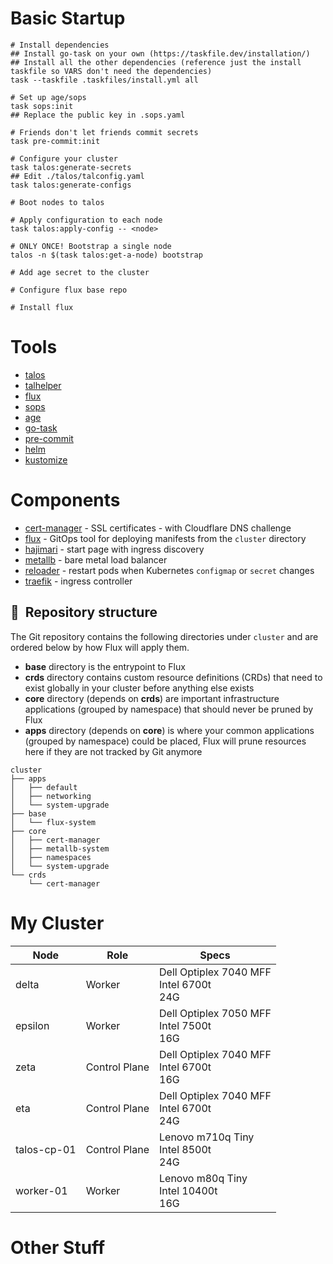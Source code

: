 # Basic Startup
```
# Install dependencies
## Install go-task on your own (https://taskfile.dev/installation/)
## Install all the other dependencies (reference just the install taskfile so VARS don't need the dependencies)
task --taskfile .taskfiles/install.yml all

# Set up age/sops
task sops:init
## Replace the public key in .sops.yaml

# Friends don't let friends commit secrets
task pre-commit:init

# Configure your cluster
task talos:generate-secrets
## Edit ./talos/talconfig.yaml
task talos:generate-configs

# Boot nodes to talos

# Apply configuration to each node
task talos:apply-config -- <node>

# ONLY ONCE! Bootstrap a single node
talos -n $(task talos:get-a-node) bootstrap

# Add age secret to the cluster

# Configure flux base repo

# Install flux

```

# Tools
* [talos](https://talos.dev)
* [talhelper](https://github.com/budimanjojo/talhelper)
* [flux](https://toolkit.fluxcd.io/)
* [sops](https://toolkit.fluxcd.io/guides/mozilla-sops/)
* [age](https://github.com/FiloSottile/age)
* [go-task](https://github.com/go-task/task)
* [pre-commit](https://github.com/pre-commit/pre-commit)
* [helm](https://helm.sh/)
* [kustomize](https://kustomize.io/)

# Components
- [cert-manager](https://cert-manager.io/) - SSL certificates - with Cloudflare DNS challenge
- [flux](https://toolkit.fluxcd.io/) - GitOps tool for deploying manifests from the `cluster` directory
- [hajimari](https://github.com/toboshii/hajimari) - start page with ingress discovery
- [metallb](https://metallb.universe.tf/) - bare metal load balancer
- [reloader](https://github.com/stakater/Reloader) - restart pods when Kubernetes `configmap` or `secret` changes
- [traefik](https://traefik.io) - ingress controller

## :open_file_folder:&nbsp; Repository structure

The Git repository contains the following directories under `cluster` and are ordered below by how Flux will apply them.

- **base** directory is the entrypoint to Flux
- **crds** directory contains custom resource definitions (CRDs) that need to exist globally in your cluster before anything else exists
- **core** directory (depends on **crds**) are important infrastructure applications (grouped by namespace) that should never be pruned by Flux
- **apps** directory (depends on **core**) is where your common applications (grouped by namespace) could be placed, Flux will prune resources here if they are not tracked by Git anymore

```
cluster
├── apps
│   ├── default
│   ├── networking
│   └── system-upgrade
├── base
│   └── flux-system
├── core
│   ├── cert-manager
│   ├── metallb-system
│   ├── namespaces
│   └── system-upgrade
└── crds
    └── cert-manager
```

# My Cluster

| Node                                                   | Role                                                  | Specs                                                  |
|--------------------------------------------------------|----------------------------------------------------------|----------------------------------------------------------|
| delta | Worker | Dell Optiplex 7040 MFF<br />Intel 6700t<br />24G |
| epsilon | Worker | Dell Optiplex 7050 MFF<br />Intel 7500t<br />16G |
| zeta | Control Plane | Dell Optiplex 7040 MFF<br />Intel 6700t<br />16G |
| eta | Control Plane | Dell Optiplex 7040 MFF<br />Intel 6700t<br />24G |
| talos-cp-01 | Control Plane | Lenovo m710q Tiny<br /> Intel 8500t<br />24G |
| worker-01 | Worker | Lenovo m80q Tiny<br /> Intel 10400t<br />16G |


# Other Stuff
